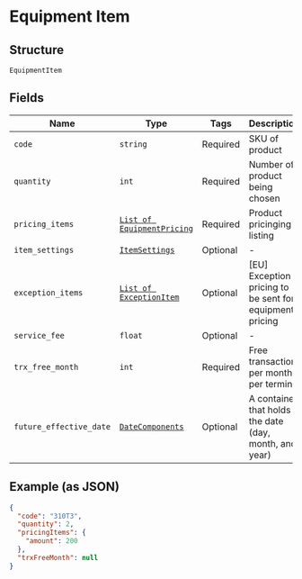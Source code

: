 
# Equipment Item

## Structure

`EquipmentItem`

## Fields

| Name | Type | Tags | Description |
|  --- | --- | --- | --- |
| `code` | `string` | Required | SKU of product |
| `quantity` | `int` | Required | Number of product being chosen |
| `pricing_items` | [`List of EquipmentPricing`](../../doc/models/equipment-pricing.md) | Required | Product pricinging listing |
| `item_settings` | [`ItemSettings`](../../doc/models/item-settings.md) | Optional | - |
| `exception_items` | [`List of ExceptionItem`](../../doc/models/exception-item.md) | Optional | [EU] Exception pricing to be sent for equipment pricing |
| `service_fee` | `float` | Optional | - |
| `trx_free_month` | `int` | Required | Free transaction per month per terminal |
| `future_effective_date` | [`DateComponents`](../../doc/models/date-components.md) | Optional | A container that holds the date (day, month, and year) |

## Example (as JSON)

```json
{
  "code": "310T3",
  "quantity": 2,
  "pricingItems": {
    "amount": 200
  },
  "trxFreeMonth": null
}
```

